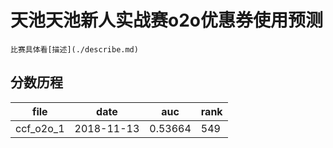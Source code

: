 # 天池天池新人实战赛o2o优惠券使用预测
    比赛具体看[描述](./describe.md)

## 分数历程
file   |  date    |    auc    | rank  
-------|----------|-----------|------
ccf_o2o_1|2018-11-13|0.53664  |549